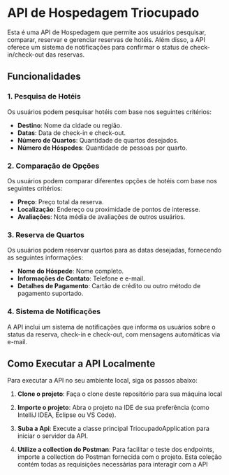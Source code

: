 # API de Hospedagem Triocupado

Esta é uma API de Hospedagem que permite aos usuários pesquisar, comparar, reservar e gerenciar reservas de hotéis. Além disso, a API oferece um sistema de notificações para confirmar o status de check-in/check-out das reservas. 

## Funcionalidades

### 1. Pesquisa de Hotéis
Os usuários podem pesquisar hotéis com base nos seguintes critérios:
- **Destino**: Nome da cidade ou região.
- **Datas**: Data de check-in e check-out.
- **Número de Quartos**: Quantidade de quartos desejados.
- **Número de Hóspedes**: Quantidade de pessoas por quarto.

### 2. Comparação de Opções
Os usuários podem comparar diferentes opções de hotéis com base nos seguintes critérios:
- **Preço**: Preço total da reserva.
- **Localização**: Endereço ou proximidade de pontos de interesse.
- **Avaliações**: Nota média de avaliações de outros usuários.

### 3. Reserva de Quartos
Os usuários podem reservar quartos para as datas desejadas, fornecendo as seguintes informações:
- **Nome do Hóspede**: Nome completo.
- **Informações de Contato**: Telefone e e-mail.
- **Detalhes de Pagamento**: Cartão de crédito ou outro método de pagamento suportado.

### 4. Sistema de Notificações
A API inclui um sistema de notificações que informa os usuários sobre o status da reserva, check-in e check-out, com mensagens automáticas via e-mail.

## Como Executar a API Localmente

Para executar a API no seu ambiente local, siga os passos abaixo:

1. **Clone o projeto**: Faça o clone deste repositório para sua máquina local

2. **Importe o projeto**: Abra o projeto na IDE de sua preferência (como IntelliJ IDEA, Eclipse ou VS Code).

3. **Suba a Api**: Execute a classe principal TriocupadoApplication para iniciar o servidor da API.

4. **Utilize a collection do Postman**: Para facilitar o teste dos endpoints, importe a collection do Postman fornecida com o projeto. Esta coleção contém todas as requisições necessárias para interagir com a API
